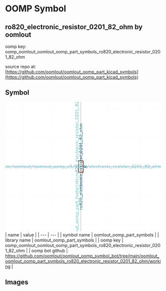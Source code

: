 # OOMP Symbol  
## ro820_electronic_resistor_0201_82_ohm  by oomlout  
  
oomp key: oomp_oomlout_oomlout_oomp_part_symbols_ro820_electronic_resistor_0201_82_ohm  
  
source repo at: [https://github.com/oomlout/oomlout_oomp_part_kicad_symbols](https://github.com/oomlout/oomlout_oomp_part_kicad_symbols)  
## Symbol  
  
[![working.png](working_600.png)](working.png)  
| name | value | 
| --- | --- | 
| symbol name | oomlout_oomp_part_symbols | 
| library name | oomlout_oomp_part_symbols | 
| oomp key | oomp_oomlout_oomlout_oomp_part_symbols_ro820_electronic_resistor_0201_82_ohm | 
| oomp bot github | https://github.com/oomlout/oomlout_oomp_symbol_bot/tree/main/oomlout_oomlout_oomp_part_symbols_ro820_electronic_resistor_0201_82_ohm/working | 
## Images  
